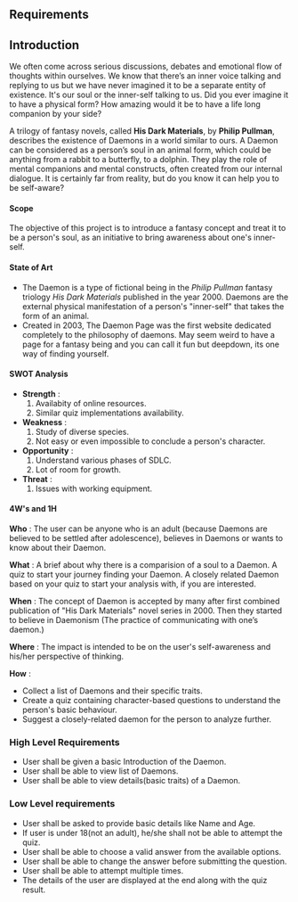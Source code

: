 ## Requirements
## Introduction
 We often come across serious discussions, debates and emotional flow of thoughts within ourselves. We know that there’s an inner voice talking and replying to us but we have never imagined it to be a separate entity of existence. It's our soul or the inner-self talking to us. Did you ever imagine it to have a physical form? How amazing would it be to have a life long companion by your side?
 
 A trilogy of fantasy novels, called **His Dark Materials**, by **Philip Pullman**, describes the existence of Daemons in a world similar to ours. A Daemon can be considered as a person’s soul in an animal form, which could be anything from a rabbit to a butterfly, to a dolphin. They play the role of mental companions and mental constructs, often created from our internal dialogue. It is certainly far from reality, but do you know it can help you to be self-aware?

#### Scope

The objective of this project is to introduce a fantasy concept and treat it to be a person's soul, as an initiative to bring awareness about one's inner-self.

#### State of Art

- The Daemon is a type of fictional being in the *Philip Pullman* fantasy triology *His Dark Materials* published in the year 2000. Daemons are the external physical manifestation of a person's "inner-self" that takes the form of an animal.
- Created in 2003, The Daemon Page was the first website dedicated completely to the philosophy of daemons. May seem weird to have a page for a fantasy being and you can call it fun but deepdown, its one way of finding yourself.

#### SWOT Analysis
- **Strength** : 
    1. Availabity of online resources.
    2. Similar quiz implementations availability.
- **Weakness** :
    1. Study of diverse species.
    2. Not easy or even impossible to conclude a person's character.
- **Opportunity** :
    1. Understand various phases of SDLC.
    2. Lot of room for growth.
- **Threat** :
    1. Issues with working equipment.

#### 4W's and 1H 

**Who** :
    The user can be anyone who is an adult (because Daemons are believed to be settled after adolescence), believes in Daemons or wants to know about their Daemon.
    
**What** :
    A brief about why there is a comparision of a soul to a Daemon. A quiz to start your journey finding your Daemon. A closely related Daemon based on your quiz to start your analysis with, if you are interested.
    
**When** :
    The concept of Daemon is accepted by many after first combined publication of "His Dark Materials" novel series in 2000. Then they started to believe in Daemonism (The practice of communicating with one’s daemon.)
    
**Where** :
    The impact is intended to be on the user's self-awareness and his/her perspective of thinking.
    
**How** :
- Collect a list of Daemons and their specific traits.
- Create a quiz containing character-based questions to understand the person's basic behaviour.
- Suggest a closely-related daemon for the person to analyze further.

### High Level Requirements
* User shall be given a basic Introduction of the Daemon.
* User shall be able to view list of Daemons.
* User shall be able to view details(basic traits) of a Daemon.

### Low Level requirements
* User shall be asked to provide basic details like Name and Age.
* If user is under 18(not an adult), he/she shall not be able to attempt the quiz.
* User shall be able to choose a valid answer from the available options.
* User shall be able to change the answer before submitting the question.
* User shall be able to attempt multiple times.
* The details of the user are displayed at the end along with the quiz result.